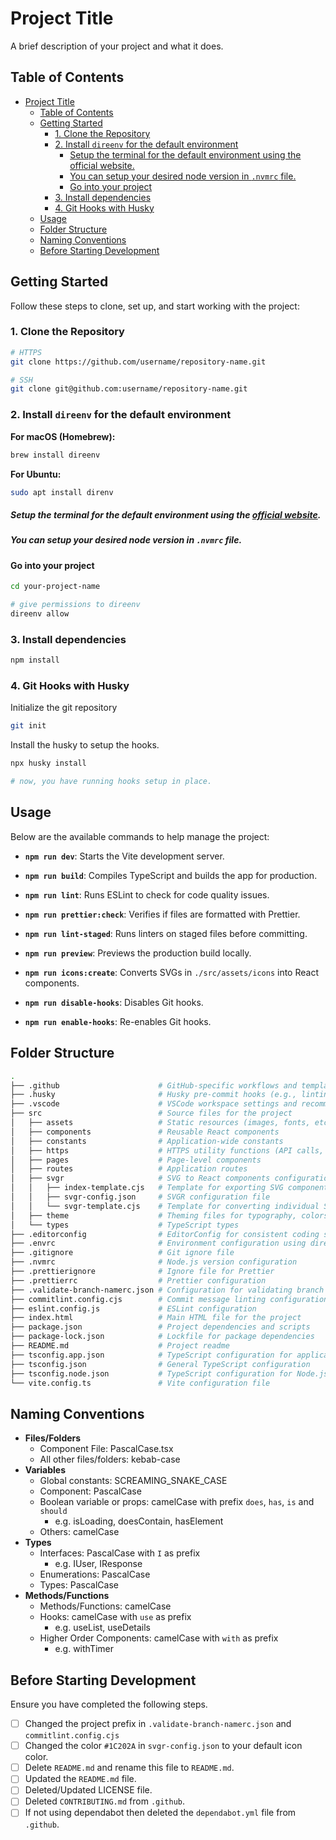 # Project Title

A brief description of your project and what it does.

## Table of Contents

- [Project Title](#project-title)
  - [Table of Contents](#table-of-contents)
  - [Getting Started](#getting-started)
    - [1. Clone the Repository](#1-clone-the-repository)
    - [2. Install `direenv` for the default environment](#2-install-direenv-for-the-default-environment)
      - [Setup the terminal for the default environment using the official website.](#setup-the-terminal-for-the-default-environment-using-the-official-website)
      - [You can setup your desired node version in `.nvmrc` file.](#you-can-setup-your-desired-node-version-in-nvmrc-file)
      - [Go into your project](#go-into-your-project)
    - [3. Install dependencies](#3-install-dependencies)
    - [4. Git Hooks with Husky](#4-git-hooks-with-husky)
  - [Usage](#usage)
  - [Folder Structure](#folder-structure)
  - [Naming Conventions](#naming-conventions)
  - [Before Starting Development](#before-starting-development)

## Getting Started

Follow these steps to clone, set up, and start working with the project:

### 1. Clone the Repository

```bash
# HTTPS
git clone https://github.com/username/repository-name.git

# SSH
git clone git@github.com:username/repository-name.git
```

### 2. Install `direenv` for the default environment

**For macOS (Homebrew):**

```bash
brew install direenv
```

**For Ubuntu:**

```bash
sudo apt install direnv
```

##### Setup the terminal for the default environment using the [official website](https://direnv.net/docs/hook.html).

##### You can setup your desired node version in `.nvmrc` file.

#### Go into your project

```bash
cd your-project-name

# give permissions to direenv
direenv allow
```

### 3. Install dependencies

```bash
npm install
```

### 4. Git Hooks with Husky

Initialize the git repository

```bash
git init
```

Install the husky to setup the hooks.

```bash
npx husky install

# now, you have running hooks setup in place.
```

## Usage

Below are the available commands to help manage the project:

- **`npm run dev`**: Starts the Vite development server.

- **`npm run build`**: Compiles TypeScript and builds the app for production.

- **`npm run lint`**: Runs ESLint to check for code quality issues.

- **`npm run prettier:check`**: Verifies if files are formatted with Prettier.

- **`npm run lint-staged`**: Runs linters on staged files before committing.

- **`npm run preview`**: Previews the production build locally.

- **`npm run icons:create`**: Converts SVGs in `./src/assets/icons` into React components.

- **`npm run disable-hooks`**: Disables Git hooks.

- **`npm run enable-hooks`**: Re-enables Git hooks.

## Folder Structure

```bash
.
├── .github                      # GitHub-specific workflows and templates
├── .husky                       # Husky pre-commit hooks (e.g., linting, testing)
├── .vscode                      # VSCode workspace settings and recommended extensions
├── src                          # Source files for the project
│   ├── assets                   # Static resources (images, fonts, etc.)
│   ├── components               # Reusable React components
│   ├── constants                # Application-wide constants
│   ├── https                    # HTTPS utility functions (API calls, etc.)
│   ├── pages                    # Page-level components
│   ├── routes                   # Application routes
│   ├── svgr                     # SVG to React components configuration
│   │   ├── index-template.cjs   # Template for exporting SVG components
│   │   ├── svgr-config.json     # SVGR configuration file
│   │   └── svgr-template.cjs    # Template for converting individual SVGs into React components
│   ├── theme                    # Theming files for typography, colors, spacing, etc.
│   └── types                    # TypeScript types
├── .editorconfig                # EditorConfig for consistent coding styles across IDEs
├── .envrc                       # Environment configuration using direnv
├── .gitignore                   # Git ignore file
├── .nvmrc                       # Node.js version configuration
├── .prettierignore              # Ignore file for Prettier
├── .prettierrc                  # Prettier configuration
├── .validate-branch-namerc.json # Configuration for validating branch names
├── commitlint.config.cjs        # Commit message linting configuration
├── eslint.config.js             # ESLint configuration
├── index.html                   # Main HTML file for the project
├── package.json                 # Project dependencies and scripts
├── package-lock.json            # Lockfile for package dependencies
├── README.md                    # Project readme
├── tsconfig.app.json            # TypeScript configuration for application code
├── tsconfig.json                # General TypeScript configuration
├── tsconfig.node.json           # TypeScript configuration for Node.js
└── vite.config.ts               # Vite configuration file
```

## Naming Conventions

- **Files/Folders**
  - Component File: PascalCase.tsx
  - All other files/folders: kebab-case
- **Variables**
  - Global constants: SCREAMING_SNAKE_CASE
  - Component: PascalCase
  - Boolean variable or props: camelCase with prefix `does`, `has`, `is` and `should`
    - e.g. isLoading, doesContain, hasElement
  - Others: camelCase
- **Types**
  - Interfaces: PascalCase with `I` as prefix
    - e.g. IUser, IResponse
  - Enumerations: PascalCase
  - Types: PascalCase
- **Methods/Functions**
  - Methods/Functions: camelCase
  - Hooks: camelCase with `use` as prefix
    - e.g. useList, useDetails
  - Higher Order Components: camelCase with `with` as prefix
    - e.g. withTimer

## Before Starting Development

Ensure you have completed the following steps.

- [ ] Changed the project prefix in `.validate-branch-namerc.json` and `commitlint.config.cjs`
- [ ] Changed the color `#1C202A` in `svgr-config.json` to your default icon color.
- [ ] Delete `README.md` and rename this file to `README.md`.
- [ ] Updated the `README.md` file.
- [ ] Deleted/Updated LICENSE file.
- [ ] Deleted `CONTRIBUTING.md` from `.github`.
- [ ] If not using dependabot then deleted the `dependabot.yml` file from `.github`.
